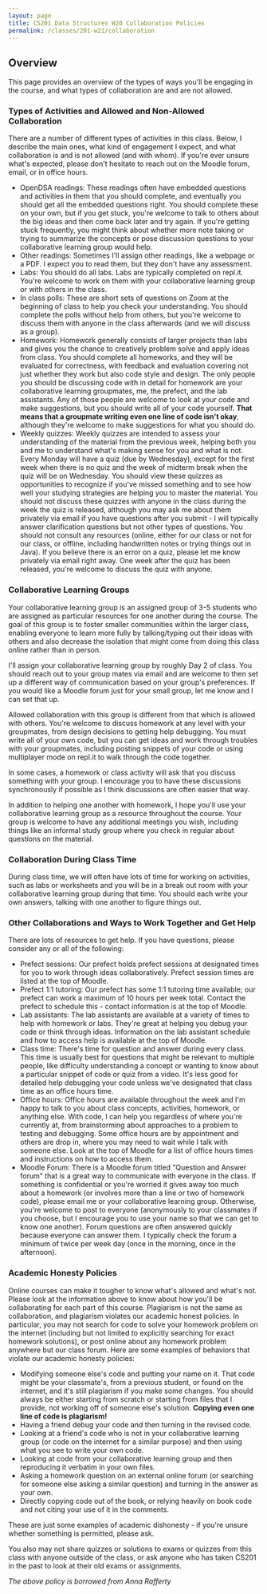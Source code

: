 ```yaml
---
layout: page
title: CS201 Data Structures W20 Collaboration Policies
permalink: /classes/201-w21/collaboration
---
```


## Overview
This page provides an overview of the types of ways you'll be engaging in the course, and what types of collaboration are and are not allowed.

### Types of Activities and Allowed and Non-Allowed Collaboration
There are a number of different types of activities in this class. Below, I describe the main ones, what kind of engagement I expect, and what collaboration is and is not allowed (and with whom). 
If you're ever unsure what's expected, please don't hesitate to reach out on the Moodle forum, email, or in office hours.

* OpenDSA readings: These readings often have embedded questions and activities in them that you should complete, and eventually you should get all the embedded questions right. 
You should complete these on your own, but if you get stuck, you're welcome to talk to others about the big ideas and then come back later and try again. 
If you're getting stuck frequently, you might think about whether more note taking or trying to summarize the concepts or pose discussion questions to your collaborative learning group would help.
* Other readings: Sometimes I'll assign other readings, like a webpage or a PDF. 
I expect you to read them, but they don't have any assessment.
* Labs: You should do all labs. 
Labs are typically completed on repl.it. 
You're welcome to work on them with your collaborative learning group or with others in the class.
* In class polls: These are short sets of questions on Zoom at the beginning of class to help you check your understanding. 
You should complete the polls without help from others, but you're welcome to discuss them with anyone in the class afterwards (and we will discuss as a group).
* Homework: Homework generally consists of larger projects than labs and gives you the chance to creatively problem solve and apply ideas from class. 
You should complete all homeworks, and they will be evaluated for correctness, with feedback and evaluation covering not just whether they work but also code style and design. 
The only people you should be discussing code with in detail for homework are your collaborative learning groupmates, me, the prefect, and the lab assistants. 
Any of those people are welcome to look at your code and make suggestions, but you should write all of your code yourself. 
**That means that a groupmate writing even one line of code isn't okay**, although they're welcome to make suggestions for what you should do. 
* Weekly quizzes: Weekly quizzes are intended to assess your understanding of the material from the previous week, helping both you and me to understand what's making sense for you and what is not. 
Every Monday will have a quiz (due by Wednesday), except for the first week when there is no quiz and the week of midterm break when the quiz will be on Wednesday. 
You should view these quizzes as opportunities to recognize if you've missed something and to see how well your studying strategies are helping you to master the material. 
You should not discuss these quizzes with anyone in the class during the week the quiz is released, although you may ask me about them privately via email if you have questions after you submit - I will typically answer clarification questions but not other types of questions. 
You should not consult any resources (online, either for our class or not for our class, or offline, including handwritten notes or trying things out in Java). 
If you believe there is an error on a quiz, please let me know privately via email right away. 
One week after the quiz has been released, you're welcome to discuss the quiz with anyone.

### Collaborative Learning Groups
Your collaborative learning group is an assigned group of 3-5 students who are assigned as particular resources for one another during the course. 
The goal of this group is to foster smaller communities within the larger class, enabling everyone to learn more fully by talking/typing out their ideas with others and also decrease the isolation that might come from doing this class online rather than in person.

I'll assign your collaborative learning group by roughly Day 2 of class. 
You should reach out to your group mates via email and are welcome to then set up a different way of communication based on your group's preferences. If you would like a Moodle forum just for your small group, let me know and I can set that up. 

Allowed collaboration with this group is different from that which is allowed with others. 
You're welcome to discuss homework at any level with your groupmates, from design decisions to getting help debugging. 
You must write all of your own code, but you can get ideas and work through troubles with your groupmates, including posting snippets of your code or using multiplayer mode on repl.it to walk through the code together. 

In some cases, a homework or class activity will ask that you discuss something with your group. 
I encourage you to have these discussions synchronously if possible as I think discussions are often easier that way.

In addition to helping one another with homework, I hope you'll use your collaborative learning group as a resource throughout the course. 
Your group is welcome to have any additional meetings you wish, including things like an informal study group where you check in regular about questions on the material. 

### Collaboration During Class Time
During class time, we will often have lots of time for working on activities, such as labs or worksheets and you will be in a break out room with your collaborative learning group during that time. 
You should each write your own answers, talking with one another to figure things out.

### Other Collaborations and Ways to Work Together and Get Help
There are lots of resources to get help. 
If you have questions, please consider any or all of the following:
* Prefect sessions: Our prefect holds prefect sessions at designated times for you to work through ideas collaboratively. 
Prefect session times are listed at the top of Moodle.
* Prefect 1:1 tutoring: Our prefect has some 1:1 tutoring time available; our prefect can work a maximum of 10 hours per week total. 
Contact the prefect to schedule this - contact information is at the top of Moodle.
* Lab assistants: The lab assistants are available at a variety of times to help with homework or labs.
They're great at helping you debug your code or think through ideas. 
Information on the lab assistant schedule and how to access help is available at the top of Moodle.
* Class time: There's time for question and answer during every class. 
This time is usually best for questions that might be relevant to multiple people, like difficulty understanding a concept or wanting to know about a particular snippet of code or quiz from a video. 
It's less good for detailed help debugging your code unless we've designated that class time as an office hours time.
* Office hours: Office hours are available throughout the week and I'm happy to talk to you about class concepts, activities, homework, or anything else. 
With code, I can help you regardless of where you're currently at, from brainstorming about approaches to a problem to testing and debugging. 
Some office hours are by appointment and others are drop in, where you may need to wait while I talk with someone else. 
Look at the top of Moodle for a list of office hours times and instructions on how to access them.
* Moodle Forum: There is a Moodle forum titled "Question and Answer forum" that is a great way to communicate with everyone in the class. 
If something is confidential or you're worried it gives away too much about a homework (or involves more than a line or two of homework code), please email me or your collaborative learning group. 
Otherwise, you're welcome to post to everyone (anonymously to your classmates if you choose, but I encourage you to use your name so that we can get to know one another). 
Forum questions are often answered quickly because everyone can answer them. 
I typically check the forum a minimum of twice per week day (once in the morning, once in the afternoon).

### Academic Honesty Policies
Online courses can make it tougher to know what's allowed and what's not. 
Please look at the information above to know about how you'll be collaborating for each part of this course. 
Plagiarism is not the same as collaboration, and plagiarism violates our academic honest policies. 
In particular, you may not search for code to solve your homework problem on the internet (including but not limited to explicitly searching for exact homework solutions), or post online about any homework problem anywhere but our class forum. 
Here are some examples of behaviors that violate our academic honesty policies:
* Modifying someone else's code and putting your name on it. 
That code might be your classmate's, from a previous student, or found on the internet, and it's still plagiarism if you make some changes. 
You should always be either starting from scratch or starting from files that I provide, not working off of someone else's solution. 
**Copying even one line of code is plagiarism!** 
* Having a friend debug your code and then turning in the revised code.
* Looking at a friend's code who is not in your collaborative learning group (or code on the internet for a similar purpose) and then using what you see to write your own code.
* Looking at code from your collaborative learning group and then reproducing it verbatim in your own files.
* Asking a homework question on an external online forum (or searching for someone else asking a similar question) and turning in the answer as your own.
* Directly copying code out of the book, or relying heavily on book code and not citing your use of it in the comments.

These are just some examples of academic dishonesty - if you're unsure whether something is permitted, please ask.

You also may not share quizzes or solutions to exams or quizzes from this class with anyone outside of the class, or ask anyone who has taken CS201 in the past to look at their old exams or assignments.

*The above policy is borrowed from Anna Rafferty*